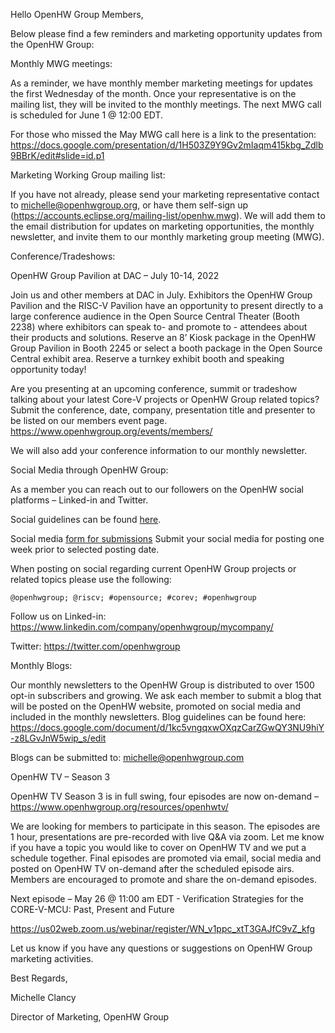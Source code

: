 Hello OpenHW Group Members,

Below please find a few reminders and marketing opportunity updates from the OpenHW Group:

 

Monthly MWG meetings:

As a reminder, we have monthly member marketing meetings for updates the first Wednesday of the month.  Once your representative is on the mailing list, they will be invited to the monthly meetings. The next MWG call is scheduled for June 1 @ 12:00 EDT.  

 

For those who missed the May MWG call here is a link to the presentation: https://docs.google.com/presentation/d/1H503Z9Y9Gv2mIaqm415kbg_Zdlb9BBrK/edit#slide=id.p1

 

Marketing Working Group mailing list: 

If you have not already, please send your marketing representative contact to michelle@openhwgroup.org, or have them self-sign up (https://accounts.eclipse.org/mailing-list/openhw.mwg). We will add them to the email distribution for updates on marketing opportunities, the monthly newsletter, and invite them to our monthly marketing group meeting (MWG).

 

Conference/Tradeshows:

OpenHW Group Pavilion at DAC – July 10-14, 2022

Join us and other members at DAC in July.   Exhibitors the OpenHW Group Pavilion and the RISC-V Pavilion have an opportunity to present directly to a large conference audience in the Open Source Central Theater (Booth 2238) where exhibitors can speak to-  and promote to - attendees about their products and solutions. Reserve an 8’ Kiosk package in the OpenHW Group Pavilion in Booth 2245 or select a booth package in the Open Source Central exhibit area.   Reserve a turnkey exhibit booth and speaking opportunity today!

 

Are you presenting at an upcoming conference, summit or tradeshow talking about your latest Core-V projects or OpenHW Group related topics? Submit the conference, date, company, presentation title and presenter to be listed on our members event page.   https://www.openhwgroup.org/events/members/

We will also add your conference information to our monthly newsletter.

 

Social Media through OpenHW Group:

As a member you can reach out to our followers on the OpenHW social platforms – Linked-in and Twitter. 

Social guidelines can be found [here](https://docs.google.com/document/d/1aDZdib4jO923T5rcgWvsd-EL35i2nrBgBPmc31zm0e4/edit?usp=sharing).

Social media [form for submissions](https://docs.google.com/forms/d/1W_i--1ZflVGAqtAsroONGbl79gRbeHHTaza09n9tla0/edit) Submit your social media for posting one week prior to selected posting date.  

When posting on social regarding current OpenHW Group projects or related topics please use the following:
```
@openhwgroup; @riscv; #opensource; #corev; #openhwgroup
```

Follow us on Linked-in: https://www.linkedin.com/company/openhwgroup/mycompany/

Twitter: https://twitter.com/openhwgroup

 

Monthly Blogs:

Our monthly newsletters to the OpenHW Group is distributed to over 1500 opt-in subscribers and growing.  We ask each member to submit a blog that will be posted on the OpenHW website, promoted on social media and included in the monthly newsletters.  Blog guidelines can be found here: https://docs.google.com/document/d/1kc5vngqxwOXqzCarZGwQY3NU9hiY-z8LGvJnW5wip_s/edit

Blogs can be submitted to: michelle@openhwgroup.com

 

OpenHW TV – Season 3

OpenHW TV Season 3 is in full swing, four episodes are now on-demand – https://www.openhwgroup.org/resources/openhwtv/

We are looking for members to participate in this season.  The episodes are 1 hour, presentations are pre-recorded with live Q&A via zoom.  Let me know if you have a topic you would like to cover on OpenHW TV and we put a schedule together.  Final episodes are promoted via email, social media and posted on OpenHW TV on-demand after the scheduled episode airs. Members are encouraged to promote and share the on-demand episodes.

 

Next episode – May 26 @ 11:00 am EDT - Verification Strategies for the CORE-V-MCU: Past, Present and Future

https://us02web.zoom.us/webinar/register/WN_v1ppc_xtT3GAJfC9vZ_kfg

 

Let us know if you have any questions or suggestions on OpenHW Group marketing activities.

 

Best Regards,

Michelle Clancy

Director of Marketing, OpenHW Group 
